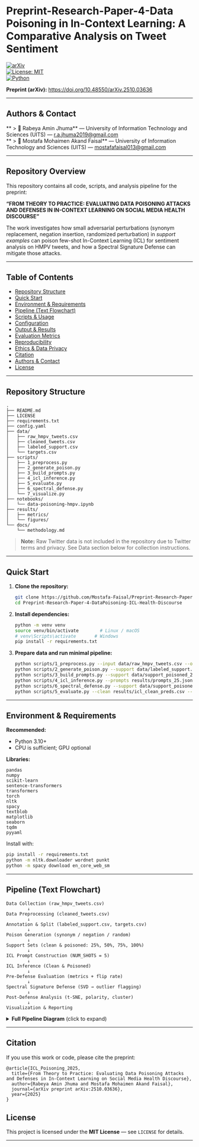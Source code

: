 # Preprint-Research-Paper-4-Data Poisoning in In-Context Learning: A Comparative Analysis on Tweet Sentiment


[![arXiv](https://img.shields.io/badge/arXiv-2510.03636-b31b1b.svg)](https://doi.org/10.48550/arXiv.2510.03636)  
[![License: MIT](https://img.shields.io/badge/License-MIT-blue.svg)](LICENSE)  
[![Python](https://img.shields.io/badge/Python-3.10%2B-green.svg)]()

**Preprint (arXiv):** https://doi.org/10.48550/arXiv.2510.03636

---

## Authors & Contact

** > 🔹 Rabeya Amin Jhuma** — University of Information Technology and Sciences (UITS) — r.a.jhuma2019@gmail.com  
** > 🔹 Mostafa Mohaimen Akand Faisal** — University of Information Technology and Sciences (UITS) — mostafafaisal013@gmail.com




---

## Repository Overview

This repository contains all code, scripts, and analysis pipeline for the preprint:

**“FROM THEORY TO PRACTICE: EVALUATING DATA POISONING ATTACKS AND DEFENSES IN IN-CONTEXT LEARNING ON SOCIAL MEDIA HEALTH DISCOURSE”**

The work investigates how small adversarial perturbations (synonym replacement, negation insertion, randomized perturbation) in *support examples* can poison few-shot In-Context Learning (ICL) for sentiment analysis on HMPV tweets, and how a Spectral Signature Defense can mitigate those attacks.

---

## Table of Contents

- [Repository Structure](#repository-structure)  
- [Quick Start](#quick-start)  
- [Environment & Requirements](#environment--requirements)  
- [Pipeline (Text Flowchart)](#pipeline-text-flowchart)  
- [Scripts & Usage](#scripts--usage)  
- [Configuration](#configuration)  
- [Output & Results](#output--results)  
- [Evaluation Metrics](#evaluation-metrics)  
- [Reproducibility](#reproducibility)  
- [Ethics & Data Privacy](#ethics--data-privacy)  
- [Citation](#citation)  
- [Authors & Contact](#authors--contact)  
- [License](#license)

---

## Repository Structure

```
.
├── README.md
├── LICENSE
├── requirements.txt
├── config.yaml
├── data/
│   ├── raw_hmpv_tweets.csv
│   ├── cleaned_tweets.csv
│   ├── labeled_support.csv
│   └── targets.csv
├── scripts/
│   ├── 1_preprocess.py
│   ├── 2_generate_poison.py
│   ├── 3_build_prompts.py
│   ├── 4_icl_inference.py
│   ├── 5_evaluate.py
│   ├── 6_spectral_defense.py
│   └── 7_visualize.py
├── notebooks/
│   └── data-poisoning-hmpv.ipynb
├── results/
│   ├── metrics/
│   └── figures/
└── docs/
    └── methodology.md
```

> **Note:** Raw Twitter data is not included in the repository due to Twitter terms and privacy. See Data section below for collection instructions.

---

## Quick Start

1. **Clone the repository:**
    ```bash
    git clone https://github.com/Mostafa-Faisal/Preprint-Research-Paper-4-DataPoisoning-ICL-Health-Discourse.git
    cd Preprint-Research-Paper-4-DataPoisoning-ICL-Health-Discourse
    ```

2. **Install dependencies:**
    ```bash
    python -m venv venv
    source venv/bin/activate        # Linux / macOS
    # venv\Scripts\activate       # Windows
    pip install -r requirements.txt
    ```

3. **Prepare data and run minimal pipeline:**
    ```bash
    python scripts/1_preprocess.py --input data/raw_hmpv_tweets.csv --output data/cleaned_tweets.csv
    python scripts/2_generate_poison.py --support data/labeled_support.csv --ratio 0.25 --out data/support_poisoned_25.csv
    python scripts/3_build_prompts.py --support data/support_poisoned_25.csv --targets data/targets.csv --shots 5 --out results/prompts_25.json
    python scripts/4_icl_inference.py --prompts results/prompts_25.json --model zephyr --out results/icl_poisoned_25.csv
    python scripts/6_spectral_defense.py --support data/support_poisoned_25.csv --out data/support_cleaned_25.csv --flagged results/flagged_25.csv
    python scripts/5_evaluate.py --clean results/icl_clean_preds.csv --poisoned results/icl_poisoned_25.csv --out results/metrics_25.json
    ```

---

## Environment & Requirements

**Recommended:**
- Python 3.10+
- CPU is sufficient; GPU optional

**Libraries:**
```
pandas
numpy
scikit-learn
sentence-transformers
transformers
torch
nltk
spacy
textblob
matplotlib
seaborn
tqdm
pyyaml
```

Install with:
```bash
pip install -r requirements.txt
python -m nltk.downloader wordnet punkt
python -m spacy download en_core_web_sm
```

---

## Pipeline (Text Flowchart)

```
Data Collection (raw_hmpv_tweets.csv)
        ↓
Data Preprocessing (cleaned_tweets.csv)
        ↓
Annotation & Split (labeled_support.csv, targets.csv)
        ↓
Poison Generation (synonym / negation / random)
        ↓
Support Sets (clean & poisoned: 25%, 50%, 75%, 100%)
        ↓
ICL Prompt Construction (NUM_SHOTS = 5)
        ↓
ICL Inference (Clean & Poisoned)
        ↓
Pre-Defense Evaluation (metrics + flip rate)
        ↓
Spectral Signature Defense (SVD → outlier flagging)
        ↓
Post-Defense Analysis (t-SNE, polarity, cluster)
        ↓
Visualization & Reporting
```


<details>
<summary><strong>Full Pipeline Diagram</strong> (click to expand)</summary>

```
                 ┌────────────────────────────┐
                 │  1. Data Collection         │
                 │  (raw_hmpv_tweets.csv)     │
                 └────────────┬───────────────┘
                              │
                 ┌────────────▼───────────────┐
                 │  2. Preprocessing          │
                 │  Cleaning, dedup, filter   │
                 └────────────┬───────────────┘
                              │
                 ┌────────────▼───────────────┐
                 │  3. Annotation & Split     │
                 │  Support vs Target sets    │
                 └────────────┬───────────────┘
                              │
                 ┌────────────▼───────────────┐
                 │  4. Poison Generation      │
                 │  (synonym / negation)      │
                 └────────────┬───────────────┘
                              │
                 ┌────────────▼───────────────┐
                 │  5. Support Construction   │
                 │  (Clean / 25–100% Poison)  │
                 └────────────┬───────────────┘
                              │
                 ┌────────────▼───────────────┐
                 │  6. ICL Prompt Formation   │
                 │  NUM_SHOTS = 5             │
                 └────────────┬───────────────┘
                              │
     ┌──────────────┬─────────┴─────────┬───────────────┐
     │              │                   │               │
┌────▼────┐    ┌────▼────┐        ┌────▼────┐      ┌────▼────┐
│ Clean   │    │ Poison  │        │ Defense │      │ Eval    │
│ ICL Run │    │ ICL Run │        │ (Spectral) │    │ Metrics │
└────┬────┘    └────┬────┘        └────┬────┘      └────┬────┘
     │              │                   │               │
     └──────────────┴───────────────────┴───────────────┘
                              │
                 ┌────────────▼───────────────┐
                 │  7. Post-Defense Analysis  │
                 │  t-SNE, Clusters, Polarity │
                 └────────────┬───────────────┘
                              │
                 ┌────────────▼───────────────┐
                 │  8. Visualization & Report │
                 │  (Figures, Tables)         │
                 └────────────────────────────┘
```
</details>

---

## Citation

If you use this work or code, please cite the preprint:

```
@article{ICL_Poisoning_2025,
  title={From Theory to Practice: Evaluating Data Poisoning Attacks and Defenses in In-Context Learning on Social Media Health Discourse},
  author={Rabeya Amin Jhuma and Mostafa Mohaimen Akand Faisal},
  journal={arXiv preprint arXiv:2510.03636},
  year={2025}
}
```


## License

This project is licensed under the **MIT License** — see `LICENSE` for details.

---

